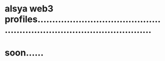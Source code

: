 # alsya web3 profiles............................................................................................
# soon......
